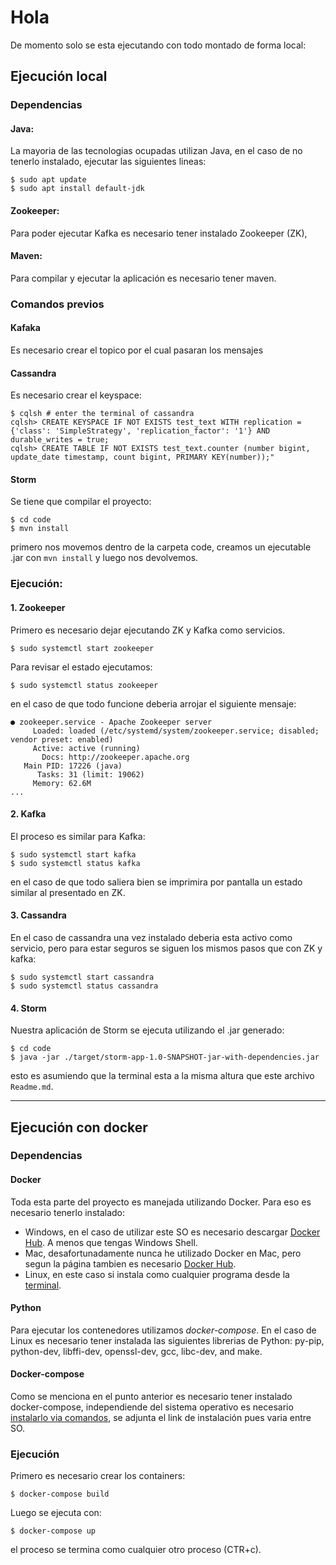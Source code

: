 # Hola
De momento solo se esta ejecutando con todo montado de forma local:

## Ejecución local
### Dependencias
#### Java:
La mayoria de las tecnologias ocupadas utilizan Java, en el caso de no tenerlo instalado, ejecutar las siguientes lineas:
```shell
$ sudo apt update
$ sudo apt install default-jdk
```
#### Zookeeper:
Para poder ejecutar Kafka es necesario tener instalado Zookeeper (ZK), 

#### Maven:
Para compilar y ejecutar la aplicación es necesario tener maven.

### Comandos previos
#### Kafaka
Es necesario crear el topico por el cual pasaran los mensajes

#### Cassandra
Es necesario crear el keyspace:
```shell
$ cqlsh # enter the terminal of cassandra
cqlsh> CREATE KEYSPACE IF NOT EXISTS test_text WITH replication = {'class': 'SimpleStrategy', 'replication_factor': '1'} AND durable_writes = true;
cqlsh> CREATE TABLE IF NOT EXISTS test_text.counter (number bigint, update_date timestamp, count bigint, PRIMARY KEY(number));"

```

#### Storm
Se tiene que compilar el proyecto:
```shell
$ cd code
$ mvn install
```
primero nos movemos dentro de la carpeta code, creamos un ejecutable .jar con `mvn install` y luego nos devolvemos.

### Ejecución:
#### 1. Zookeeper
Primero es necesario dejar ejecutando ZK y Kafka como servicios.
```shell
$ sudo systemctl start zookeeper
```
Para revisar el estado ejecutamos:
```shell
$ sudo systemctl status zookeeper
```
en el caso de que todo funcione deberia arrojar el siguiente mensaje:
```
● zookeeper.service - Apache Zookeeper server
     Loaded: loaded (/etc/systemd/system/zookeeper.service; disabled; vendor preset: enabled)
     Active: active (running)
       Docs: http://zookeeper.apache.org
   Main PID: 17226 (java)
      Tasks: 31 (limit: 19062)
     Memory: 62.6M
...
```

#### 2. Kafka
El proceso es similar para Kafka:
```shell
$ sudo systemctl start kafka
$ sudo systemctl status kafka
```
en el caso de que todo saliera bien se imprimira por pantalla un estado similar al presentado en ZK.

#### 3. Cassandra
En el caso de cassandra una vez instalado deberia esta activo como servicio, pero para estar seguros se siguen los mismos pasos que con ZK y kafka:
```shell
$ sudo systemctl start cassandra
$ sudo systemctl status cassandra
```

#### 4. Storm
Nuestra aplicación de Storm se ejecuta utilizando el .jar generado:
```shell
$ cd code
$ java -jar ./target/storm-app-1.0-SNAPSHOT-jar-with-dependencies.jar
```
esto es asumiendo que la terminal esta a la misma altura que este archivo `Readme.md`.

***
## Ejecución con docker
### Dependencias
#### Docker
Toda esta parte del proyecto es manejada utilizando Docker. Para eso es necesario tenerlo instalado:
- Windows, en el caso de utilizar este SO es necesario descargar [Docker Hub](https://docs.docker.com/docker-for-windows/install/). A menos que tengas Windows Shell.
- Mac, desafortunadamente nunca he utilizado Docker en Mac, pero segun la página tambien es necesario [Docker Hub](https://docs.docker.com/docker-for-mac/install/).
- Linux, en este caso si instala como cualquier programa desde la [terminal](https://docs.docker.com/engine/install/ubuntu/).

#### Python
Para ejecutar los contenedores utilizamos _docker-compose_. En el caso de Linux es necesario tener instalada las siguientes librerias de Python: py-pip, python-dev, libffi-dev, openssl-dev, gcc, libc-dev, and make.

#### Docker-compose
Como se menciona en el punto anterior es necesario tener instalado docker-compose, independiende del sistema operativo es necesario [instalarlo via comandos](https://docs.docker.com/compose/install/), se adjunta el link de instalación pues varia entre SO. 

### Ejecución
Primero es necesario crear los containers:
```shell
$ docker-compose build
```
Luego se ejecuta con:
```shell
$ docker-compose up
```
el proceso se termina como cualquier otro proceso (CTR+c).
